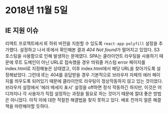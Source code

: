 # 2018년 11월 5일

## IE 지원 이슈

리액트 프로젝트에서 IE 하위 버전을 지원할 수 있도록 `react-app-polyfill` 설정을 추가했다. 설정하고 나서 IE에서 확인해본 결과 *404 Not found*가 떨어지고 있었다. S3 호스팅을 사용함으로 인해 발생하는 문제였다. SPA는 클라이언트 라우팅을 사용하기 때문에 루트 도메인이 아닌 URL로 접속했을 경우 띄워줄 커스텀 error 페이지를 index.html로 지정해놓은 상태였고, 이후 index.html에서 해당 URL을 찾아가도록 설정해놨었다. 그런데 IE는 404를 응답받을 경우 기본적으로 브라우저 자체의 에러 페이지를 띄우도록 되어있기 때문에 클라이언트 라우팅이 정상작동하지 않고 있는 것이었다. 브라우저 설정에서 '에러 메세지 표시' 설정을 off하면 정삭 작동하긴 하지만, 이것은 어디까지나 각 사용자가 직접 설정하는 과정을 필요로 하는 것이기 때문에 절대 좋은 방법은 아니었다. 아직 이에 대한 적절한 해결법을 찾지 못하고 있다. 배포 전까지 얼른 해결책을 마련해야할 듯하다.

